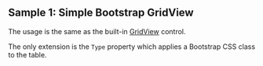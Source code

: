## Sample 1: Simple Bootstrap GridView

The usage is the same as the built-in [GridView](~/controls/builtin/GridView) control.

The only extension is the `Type` property which applies a Bootstrap CSS class to the table.